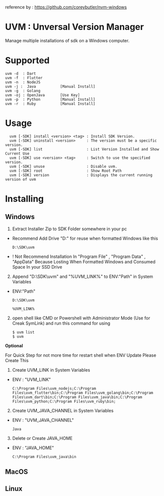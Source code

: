 reference by : https://github.com/coreybutler/nvm-windows

# UVM : Unversal Version Manager

Manage multiple installations of sdk on a Windows computer.

# Supported
  ```
  uvm -d  : Dart
  uvm -f  : Flutter
  uvm -n  : NodeJS
  uvm -j :  Java           [Manual Install]
  uvm -g  : Golang
  uvm -oj : OpenJava       [Use Key]
  uvm -p  : Python         [Manual Install]
  uvm -r  : Ruby           [Manual Install]
  ```
# Usage
  ```
	uvm [-SDK] install <version> <tag> : Install SDK Version.
	uvm [-SDK] uninstall <version>     : The version must be a specific version.
	uvm [-SDK] list                    : List Version Installed and Show Current Use
	uvm [-SDK] use <version> <tag>     : Switch to use the specified version.
	uvm [-SDK] unuse                   : Disable uvm.
	uvm [-SDK] root            	       : Show Root Path
	uvm [-SDK] version                 : Displays the current running version of uvm
  ```
# Installing

## Windows
1. Extract Installer Zip to SDK Folder somewhere in your pc
   
  - Recommend Add Drive "D:" for reuse when formatted Windows like this

    ```
    D:\SDK\uvm
    ```

  - ! Not Recommend Installation In "Program File" , "Program Data" , "AppData" Because Losting When Formatted Windows and Consumed Space In your SSD Drive

2. Append "D:\SDK\uvm" and "%UVM_LINK%" to ENV:"Path" in System Variables
- ENV:"Path"

  ```
  D:\SDK\uvm
  ```
  ```
  %UVM_LINK%
  ```
    


2. open shell like CMD or Powershell with Administrator Mode (Use for Creak SymLink)
   and run this command for using
   
   ```
   $ uvm list
   $ uvm 
   ```


<b> Optional </b>

  For Quick Step for not more time for restart shell when ENV Update Please Create This

1. Create UVM_LINK in System Variables
  

- ENV : "UVM_LINK"
 
  ```
  C:\Program Files\uvm_nodejs;C:\Program Files\uvm_flutter\bin;C:\Program Files\uvm_golang\bin;C:\Program Files\uvm_dart\bin;C:\Program Files\uvm_java\bin;C:\Program Files\uvm_python;C:\Program Files\uvm_ruby\bin;
  ```

2. Create UVM_JAVA_CHANNEL in System Variables

- ENV : "UVM_JAVA_CHANNEL"
 
  ```
  Java
  ```

3. Delete or Create JAVA_HOME 

- ENV : "JAVA_HOME"
 
   ```
   C:\Program Files\uvm_java\bin
   ```


## MacOS

## Linux